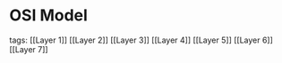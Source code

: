 # OSI Model
tags: [[Layer 1]] [[Layer 2]] [[Layer 3]] [[Layer 4]] [[Layer 5]] [[Layer 6]] [[Layer 7]]